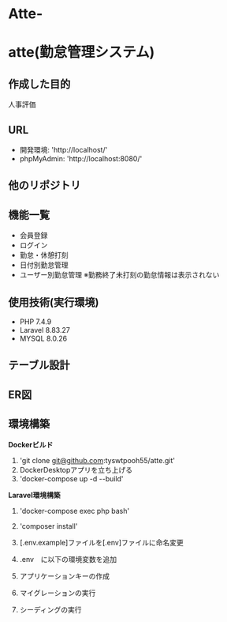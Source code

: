 # Atte-
# atte(勤怠管理システム)

## 作成した目的
人事評価

## URL
- 開発環境: 'http://localhost/'
- phpMyAdmin: 'http://localhost:8080/'

## 他のリポジトリ

## 機能一覧
- 会員登録
- ログイン
- 勤怠・休憩打刻
- 日付別勤怠管理
- ユーザー別勤怠管理
  ※勤務終了未打刻の勤怠情報は表示されない

## 使用技術(実行環境)
- PHP 7.4.9
- Laravel 8.83.27
- MYSQL 8.0.26

## テーブル設計


## ER図



## 環境構築
**Dockerビルド**
1. 'git clone git@github.com:tyswtpooh55/atte.git'
2. DockerDesktopアプリを立ち上げる
3. 'docker-compose up -d --build'

**Laravel環境構築**
1. 'docker-compose exec php bash'
2. 'composer install'
3. [.env.example]ファイルを[.env]ファイルに命名変更
4. .env　に以下の環境変数を追加

5. アプリケーションキーの作成

6. マイグレーションの実行

7. シーディングの実行
